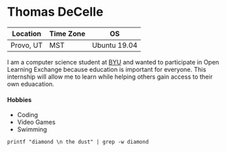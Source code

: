 # Thomas DeCelle
Location | Time Zone | OS
-------- | --------- | --
Provo, UT | MST | Ubuntu 19.04

I am a computer science student at [BYU](https://byu.edu/) and wanted to participate in Open Learning Exchange because education is important for everyone. This internship will allow me to learn while helping others gain access to their own eduacation.

#### Hobbies
* Coding
* Video Games
* Swimming

```printf "diamond \n the dust" | grep -w diamond```

